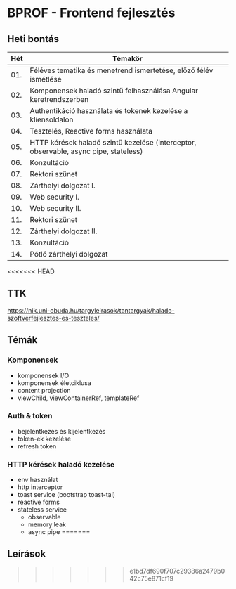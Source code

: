 # BPROF - Frontend fejlesztés

## Heti bontás

| Hét |  Témakör |
| --- | --- |
| 01. | Féléves tematika és menetrend ismertetése, előző félév ismétlése |
| 02. | Komponensek haladó szintű felhasználása Angular keretrendszerben |
| 03. | Authentikáció használata és tokenek kezelése a kliensoldalon |
| 04. | Tesztelés, Reactive forms használata |
| 05. | HTTP kérések haladó szintű kezelése (interceptor, observable, async pipe, stateless) |
| 06. | Konzultáció |
| 07. | Rektori szünet |
| 08. | Zárthelyi dolgozat I. |
| 09. | Web security I. |
| 10. | Web security II. |
| 11. | Rektori szünet |
| 12. | Zárthelyi dolgozat II. |
| 13. | Konzultáció |
| 14. | Pótló zárthelyi dolgozat |

<<<<<<< HEAD
## TTK

<https://nik.uni-obuda.hu/targyleirasok/tantargyak/halado-szoftverfejlesztes-es-teszteles/>

## Témák

### Komponensek

- komponensek I/O
- komponensek életciklusa
- content projection
- viewChild, viewContainerRef, templateRef

### Auth & token

- bejelentkezés és kijelentkezés
- token-ek kezelése
- refresh token

### HTTP kérések haladó kezelése

- env használat
- http interceptor
- toast service (bootstrap toast-tal)
- reactive forms
- stateless service
  - observable
  - memory leak
  - async pipe
=======
## Leírások
>>>>>>> e1bd7df690f707c29386a2479b042c75e871cf19
